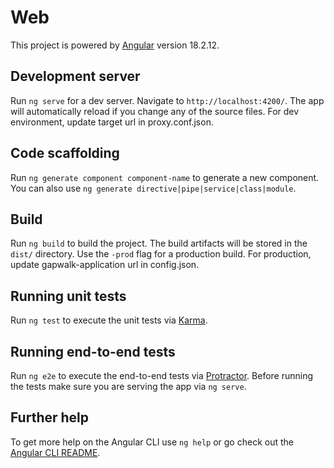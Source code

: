 # Web

This project is powered by [Angular](https://github.com/angular/angular-cli) version 18.2.12.

## Development server

Run `ng serve` for a dev server. Navigate to `http://localhost:4200/`. The app will automatically reload if you change any of the source files.
For dev environment, update target url in proxy.conf.json.

## Code scaffolding

Run `ng generate component component-name` to generate a new component. You can also use `ng generate directive|pipe|service|class|module`.

## Build

Run `ng build` to build the project. The build artifacts will be stored in the `dist/` directory. Use the `-prod` flag for a production build.
For production, update gapwalk-application url in config.json.

## Running unit tests

Run `ng test` to execute the unit tests via [Karma](https://karma-runner.github.io).

## Running end-to-end tests

Run `ng e2e` to execute the end-to-end tests via [Protractor](http://www.protractortest.org/).
Before running the tests make sure you are serving the app via `ng serve`.

## Further help

To get more help on the Angular CLI use `ng help` or go check out the [Angular CLI README](https://github.com/angular/angular-cli/blob/master/README.md).
